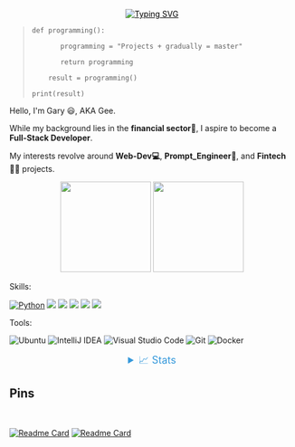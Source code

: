 <p align="center">
    <a href="https://github.com/drkostas" style="color: black;">
        <img src="https://readme-typing-svg.demolab.com?font=Georgia&size=18&duration=2000&pause=100&multiline=true&width=500&height=80&lines=Gary%2C; Programming%2C+Financial-analyst%2C+Prompts-Fans %2C;" alt="Typing SVG" />
    </a>
</p>

>     def programming():
> 
>            programming = "Projects + gradually = master"
> 
>            return programming
>
>         result = programming()
>
>     print(result)

Hello, I'm Gary 😃, AKA Gee. 

While my background lies in the **financial sector💸**, I aspire to become a **Full-Stack Developer**.

My interests revolve around **Web-Dev💻**, **Prompt_Engineer🤖**, and **Fintech👨‍💻** projects. 

</div>
<p align="center">
  <img height="160" src="https://github-readme-stats.vercel.app/api/top-langs/?username=hougarry&layout=compact&hide=html&theme=react"/>
  <img height="160" src="https://github-readme-stats.vercel.app/api?username=hougarry&show_icons=true&theme=react&include_all_commits=true"/>
</p>

Skills:

[![Python](https://img.shields.io/badge/Python-3776AB?style=flat-square&logo=python&logoColor=white)](https://www.python.org) ![](https://img.shields.io/badge/Java-orange?style=flat-square&logo=java&logoColor=white) ![](https://img.shields.io/badge/JavaScript-red?style=flat-square&logo=javascript&logoColor=white) ![](https://img.shields.io/badge/MySQL-blue?style=flat-square&logo=mysql&logoColor=white) ![](https://img.shields.io/badge/Spring-grey?style=flat-square&logo=spring&logoColor=white) ![](https://img.shields.io/badge/Vue.js-black?style=flat-square&logo=vue.js&logoColor=white) 

Tools:

![Ubuntu](https://img.shields.io/badge/-Ubuntu-e95420?style=flat-square&logo=ubuntu&logoColor=white)
![IntelliJ IDEA](https://img.shields.io/badge/-IntelliJ%20IDEA-000000?style=flat-square&logo=IntelliJ%20IDEA&logoColor=white)
![Visual Studio Code](https://img.shields.io/badge/-Visual%20Studio%20Code-007acc?style=flat-square&logo=Visual%20Studio%20Code&logoColor=white)
![Git](https://img.shields.io/badge/-Git-f05032?style=flat-square&logo=Git&logoColor=white)
![Docker](https://img.shields.io/badge/-Docker-2496ED?style=flat-square&logo=Docker&logoColor=white)


<details style="text-align: center;">
    <summary style="color: #3498db; font-size: 18px;">📈 Stats</summary>
    <br>
    <div style="display: flex; justify-content: center;">
        <img src="https://github-profile-summary-cards.vercel.app/api/cards/profile-details?username=hougarry&theme=dracula" alt="GitHub Info" style="max-width: 100%;" />
    </div>
</details>


## Pins
</br>

[![Readme Card](https://github-readme-stats.vercel.app/api/pin/?username=hougarry&repo=chatgpt-advanced-prompts)](https://github.com/hougarry/chatgpt-advanced-prompts)
[![Readme Card](https://github-readme-stats.vercel.app/api/pin/?username=hougarry&repo=Mr.G-Your-AI-English-all-language-Tutor)](https://github.com/hougarry/Mr.G-Your-AI-English-all-language-Tutor)


